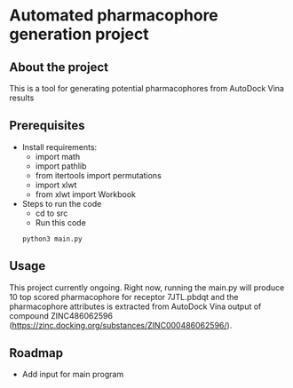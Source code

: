 # Automated pharmacophore generation project
## About the project
This is a tool for generating potential pharmacophores from AutoDock Vina results 

## Prerequisites
* Install requirements:
  * import math
  * import pathlib
  * from itertools import permutations 
  * import xlwt
  * from xlwt import Workbook
* Steps to run the code
  * cd to src
  * Run this code 
  ~~~
  python3 main.py
  ~~~
## Usage
This project currently ongoing. Right now, running the main.py will produce 10 top scored pharmacophore for receptor 7JTL.pbdqt and the pharmacophore attributes is extracted from AutoDock Vina output of compound ZINC486062596 (https://zinc.docking.org/substances/ZINC000486062596/).

## Roadmap
- Add input for main program




